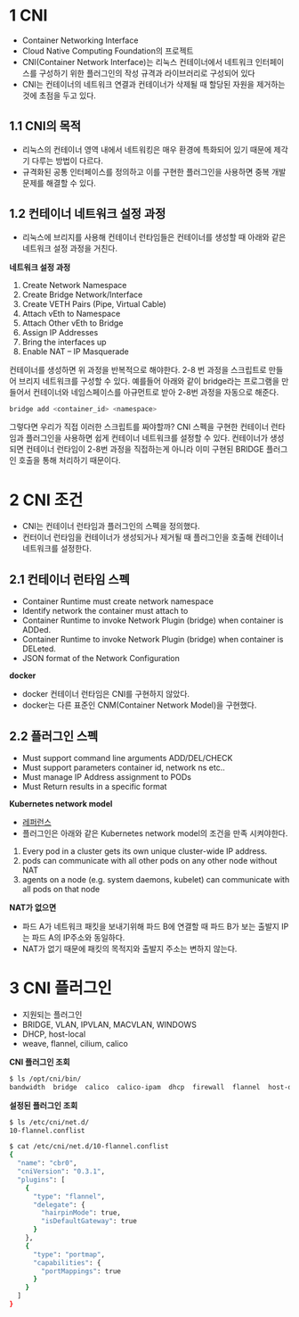 # 1 CNI

- Container Networking Interface
- Cloud Native Computing Foundation의 프로젝트
- CNI(Container Network Interface)는 리눅스 컨테이너에서 네트워크 인터페이스를 구성하기 위한 플러그인의 작성 규격과 라이브러리로 구성되어 있다 
- CNI는 컨테이너의 네트워크 연결과 컨테이너가 삭제될 때 할당된 자원을 제거하는 것에 초점을 두고 있다.



## 1.1 CNI의 목적

- 리눅스의 컨테이너 영역 내에서 네트워킹은 매우 환경에 특화되어 있기 때문에 제각기 다루는 방법이 다르다.
- 규격화된 공통 인터페이스를 정의하고 이를 구현한 플러그인을 사용하면 중복 개발 문제를 해결할 수 있다.



## 1.2 컨테이너 네트워크 설정 과정

- 리눅스에 브리지를 사용해 컨테이너 런타임들은 컨테이너를 생성할 때 아래와 같은 네트워크 설정 과정을 거친다.



**네트워크 설정 과정**

1. Create Network Namespace
2. Create Bridge Network/Interface
3. Create VETH Pairs (Pipe, Virtual Cable) 
4. Attach vEth to Namespace
5. Attach Other vEth to Bridge
6. Assign IP Addresses
7. Bring the interfaces up
8. Enable NAT – IP Masquerade



컨테이너를 생성하면 위 과정을 반복적으로 해야한다. 2-8 번 과정을 스크립트로 만들어 브리지 네트워크를 구성할 수 있다. 예를들어 아래와 같이 bridge라는 프로그램을 만들어서 컨테이너와 네임스페이스를 아규먼트로 받아 2-8번 과정을 자동으로 해준다.

``````bash
bridge add <container_id> <namespace>
``````

그렇다면 우리가 직접 이러한 스크립트를 짜야할까? CNI 스펙을 구현한 컨테이너 런타임과 플러그인을 사용하면 쉽게 컨테이너 네트워크를 설정할 수 있다. 컨테이너가 생성되면 컨테이너 런타임이 2-8번 과정을 직접하는게 아니라 이미 구현된 BRIDGE 플러그인 호출을 통해 처리하기 때문이다.



# 2 CNI 조건

- CNI는 컨테이너 런타임과 플러그인의 스펙을 정의했다.
- 컨터이너 런타임을 컨테이너가 생성되거나 제거될 때 플러그인을 호출해 컨테이너 네트워크를 설정한다.



## 2.1 컨테이너 런타임 스펙

- Container Runtime must create network namespace
- Identify network the container must attach to
- Container Runtime to invoke Network Plugin (bridge) when container is ADDed.
- Container Runtime to invoke Network Plugin (bridge) when container is DELeted.
- JSON format of the Network Configuration



**docker**

- docker 컨테이너 런타임은 CNI를 구현하지 않았다.
- docker는 다른 표준인 CNM(Container Network Model)을 구현했다.



## 2.2 플러그인 스펙

- Must support command line arguments ADD/DEL/CHECK
- Must support parameters container id, network ns etc..
- Must manage IP Address assignment to PODs
- Must Return results in a specific format



**Kubernetes network model**

- [레퍼런스](https://kubernetes.io/docs/concepts/services-networking/#the-kubernetes-network-model)
- 플러그인은 아래와 같은 Kubernetes network model의 조건을 만족 시켜야한다.

1. Every pod in a cluster gets its own unique cluster-wide IP address.
2. pods can communicate with all other pods on any other node without NAT
3. agents on a node (e.g. system daemons, kubelet) can communicate with all pods on that node



**NAT가 없으면**

- 파드 A가 네트워크 패킷을 보내기위해 파드 B에 연결할 때 파드 B가 보는 출발지 IP는 파드 A의 IP주소와 동일하다.
- NAT가 없기 때문에 패킷의 목적지와 출발지   주소는 변하지 않는다.



# 3 CNI 플러그인

- 지원되는 플러그인
- BRIDGE, VLAN, IPVLAN, MACVLAN, WINDOWS
- DHCP, host-local
- weave, flannel, cilium, calico



**CNI 플러그인 조회**

```bash
$ ls /opt/cni/bin/
bandwidth  bridge  calico  calico-ipam  dhcp  firewall  flannel  host-device  host-local  install  ipvlan  loopback  macvlan  portmap  ptp  sbr  static  tuning  vlan
```



**설정된 플러그인 조회**

```bash
$ ls /etc/cni/net.d/
10-flannel.conflist

$ cat /etc/cni/net.d/10-flannel.conflist
{
  "name": "cbr0",
  "cniVersion": "0.3.1",
  "plugins": [
    {
      "type": "flannel",
      "delegate": {
        "hairpinMode": true,
        "isDefaultGateway": true
      }
    },
    {
      "type": "portmap",
      "capabilities": {
        "portMappings": true
      }
    }
  ]
}
```
